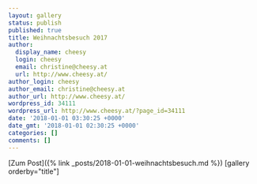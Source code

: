 ```yaml
---
layout: gallery
status: publish
published: true
title: Weihnachtsbesuch 2017
author:
  display_name: cheesy
  login: cheesy
  email: christine@cheesy.at
  url: http://www.cheesy.at/
author_login: cheesy
author_email: christine@cheesy.at
author_url: http://www.cheesy.at/
wordpress_id: 34111
wordpress_url: http://www.cheesy.at/?page_id=34111
date: '2018-01-01 03:30:25 +0000'
date_gmt: '2018-01-01 02:30:25 +0000'
categories: []
comments: []
---
```


[Zum Post]({% link _posts/2018-01-01-weihnachtsbesuch.md %})
[gallery orderby="title"]
